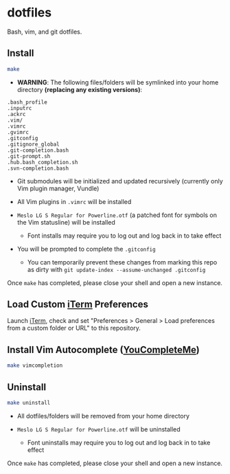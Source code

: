 # dotfiles

Bash, vim, and git dotfiles.

## Install

```bash
make
```

- **WARNING**: The following files/folders will be symlinked into your home directory **(replacing any existing versions)**:
```
.bash_profile
.inputrc
.ackrc
.vim/
.vimrc
.gvimrc
.gitconfig
.gitignore_global
.git-completion.bash
.git-prompt.sh
.hub.bash_completion.sh
.svn-completion.bash
```

- Git submodules will be initialized and updated recursively (currently only Vim plugin manager, Vundle)

- All Vim plugins in `.vimrc` will be installed

- `Meslo LG S Regular for Powerline.otf` (a patched font for symbols on the Vim statusline) will be installed
    - Font installs may require you to log out and log back in to take effect

- You will be prompted to complete the `.gitconfig`
    - You can temporarily prevent these changes from marking this repo as dirty with `git update-index --assume-unchanged .gitconfig`

Once `make` has completed, please close your shell and open a new instance.

## Load Custom [iTerm](http://iterm2.com) Preferences

Launch [iTerm](http://iterm2.com), check and set "Preferences > General > Load preferences from a custom folder or URL" to this repository.

## Install Vim Autocomplete ([YouCompleteMe](http://valloric.github.io/YouCompleteMe/))

```bash
make vimcompletion
```

## Uninstall

```bash
make uninstall
```

- All dotfiles/folders will be removed from your home directory

- `Meslo LG S Regular for Powerline.otf` will be uninstalled
    - Font uninstalls may require you to log out and log back in to take effect

Once `make` has completed, please close your shell and open a new instance.
